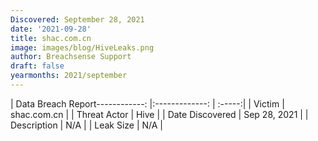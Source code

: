 ```yaml
---
Discovered: September 28, 2021
date: '2021-09-28'
title: shac.com.cn
image: images/blog/HiveLeaks.png
author: Breachsense Support
draft: false
yearmonths: 2021/september
---
```


| Data Breach Report------------:   |:-------------:    | :-----:|
| Victim    | shac.com.cn      | 
| Threat Actor    | Hive      | 
| Date Discovered    | Sep 28, 2021      | 
| Description    | N/A      | 
| Leak Size    | N/A      | 

